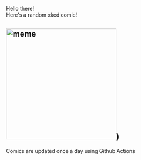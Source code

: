 Hello there! <br>Here's a random xkcd comic!<br>
## <img src="https://imgs.xkcd.com/comics/silence.png" alt="meme" width="300"/>)<br>
Comics are updated once a day using Github Actions
